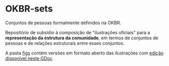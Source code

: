 # OKBR-sets
Conjuntos de pessoas formalmente definidos na OKBR.

Repositório de subsídio à composição de "ilustrações oficiais" para a **representação da estrutura da comunidade**, em termos de conjuntos de pessoas e de relações estruturais entre esses conjuntos.

A pasta [figs](figs) contém versões em formato aberto das ilustrações com [edição disponível neste GDoc](https://docs.google.com/document/d/1abt-Ye7uhOAkFlnd5ddWPfdgp5Arl1XRBatuQZCpxgU).


